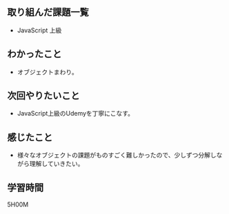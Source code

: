 ## 取り組んだ課題一覧

- JavaScript 上級

## わかったこと

- オブジェクトまわり。

## 次回やりたいこと

- JavaScript上級のUdemyを丁寧にこなす。

## 感じたこと

- 様々なオブジェクトの課題がものすごく難しかったので、少しずつ分解しながら理解していきたい。

## 学習時間
5H00M